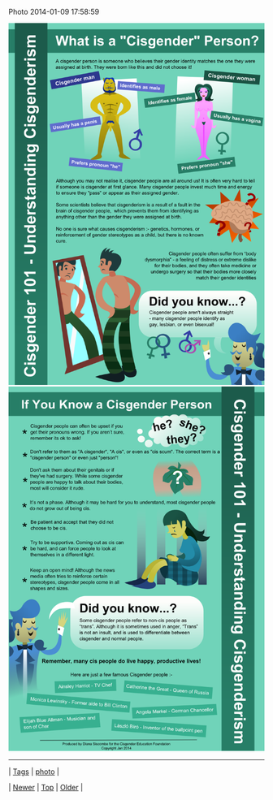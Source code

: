 <!--
title: Photo 2014-01-09 17
date: 2020-06-28T15:27:00.241Z
tags: photo
-->


Photo 2014-01-09 17:58:59

![](72780425439-0.png)
![](72780425439-1.png)

<!--BOTTOM-POST-NAVIGATION-->
---

| [Tags](tags.md) | [photo](tag-photo.md) |

| [Newer](72779426833.md) | [Top](index.md) | [Older](72780543147.md) |